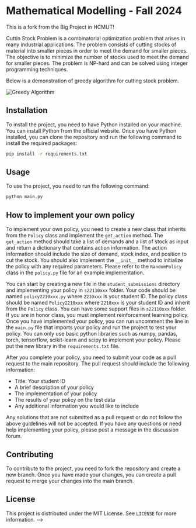 # Mathematical Modelling - Fall 2024

This is a fork from the Big Project in HCMUT!
<!-- ## Assignment: Cutting Stock Problem
<!-- Describe cutting stock problem -->
Cuttin Stock Problem is a combinatorial optimization problem that arises in many industrial applications. The problem consists of cutting stocks of material into smaller pieces in order to meet the demand for smaller pieces. The objective is to minimize the number of stocks used to meet the demand for smaller pieces. The problem is NP-hard and can be solved using integer programming techniques.

Below is a demonstration of greedy algorithm for cutting stock problem.
<!-- Show gif file named demo/greedy.gif -->
![Greedy Algorithm](demo/greedy.gif)

## Installation
<!-- Describe how to install the project -->
To install the project, you need to have Python installed on your machine. You can install Python from the official website. Once you have Python installed, you can clone the repository and run the following command to install the required packages:
```bash
pip install -r requirements.txt
```

## Usage
<!-- Describe how to use the project -->
To use the project, you need to run the following command:
```bash
python main.py
```

## How to implement your own policy
<!-- Describe how to implement your own policy -->
To implement your own policy, you need to create a new class that inherits from the `Policy` class and implement the `get_action` method. The `get_action` method should take a list of demands and a list of stock as input and return a dictionary that contains action information. The action information should include the size of demand, stock index, and position to cut the stock. You should also implement the `__init__` method to initialize the policy with any required parameters. Please refer to the `RandomPolicy` class in the `policy.py` file for an example implementation.

You can start by creating a new file in the `student_submissions` directory and implementing your policy in `s22110xxx` folder. Your code should be named `policy2210xxx.py` where `2210xxx` is your student ID. The policy class should be named `Policy2210xxx` where `2210xxx` is your student ID and inherit from the `Policy` class. You can have some support files in `s22110xxx` folder. If you are in honor class, you must implement reinforcement learning policy. Once you have implemented your policy, you can run uncomment the line in the `main.py` file that imports your policy and run the project to test your policy. You can only use basic python libraries such as numpy, pandas, torch, tensorflow, scikit-learn and scipy to implement your policy. Please put the new library in the `requirements.txt` file.  

After you complete your policy, you need to submit your code as a pull request to the main repository. The pull request should include the following information:
- Title: Your student ID
- A brief description of your policy
- The implementation of your policy
- The results of your policy on the test data
- Any additional information you would like to include

Any solutions that are not submitted as a pull request or do not follow the above guidelines will not be accepted. If you have any questions or need help implementing your policy, please post a message in the discussion forum.

## Contributing
<!-- Describe how to contribute to the project -->
To contribute to the project, you need to fork the repository and create a new branch. Once you have made your changes, you can create a pull request to merge your changes into the main branch.

## License
<!-- Describe the license under which the project is distributed -->
This project is distributed under the MIT License. See `LICENSE` for more information. -->
